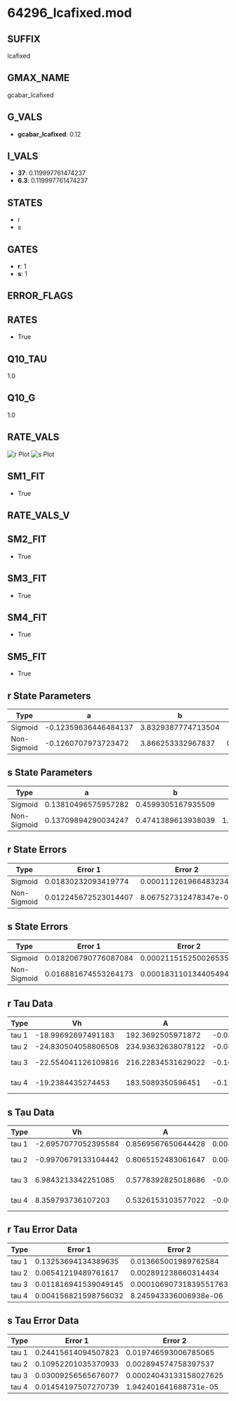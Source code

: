 # 64296_lcafixed.mod

## SUFFIX

lcafixed

## GMAX_NAME

gcabar_lcafixed

## G_VALS

- **gcabar_lcafixed**: 0.12

## I_VALS

- **37**: 0.119997761474237
- **6.3**: 0.119997761474237

## STATES

- r
- s

## GATES

- **r**: 1
- **s**: 1

## ERROR_FLAGS


## RATES

- True

## Q10_TAU

1.0

## Q10_G

1.0

## RATE_VALS

![r Plot](/Users/pbozelos/Dropbox/icg-Chai-Panos/supermodels/output_markdown_files/Ca/64296_lcafixed.mod/images/r.png)
![s Plot](/Users/pbozelos/Dropbox/icg-Chai-Panos/supermodels/output_markdown_files/Ca/64296_lcafixed.mod/images/s.png)

## SM1_FIT

- True

## RATE_VALS_V

## SM2_FIT

- True

## SM3_FIT

- True

## SM4_FIT

- True

## SM5_FIT

- True

## r State Parameters

| Type | a | b | c | d |
| --- | --- | --- | --- | --- |
| Sigmoid | -0.12359636446484137 | 3.8329387774713504 |
| Non-Sigmoid | -0.1260707973723472 | 3.866253332967837 | 0.9919995474670439 | -0.0030715526112398213 |

## s State Parameters

| Type | a | b | c | d |
| --- | --- | --- | --- | --- |
| Sigmoid | 0.13810496575957282 | 0.4599305167935509 |
| Non-Sigmoid | 0.13709894290034247 | 0.4741389613938039 | 1.006644710142957 | 0.0002318632156356197 |

## r State Errors

| Type | Error 1 | Error 2 | Error 3 |
| --- | --- | --- | --- |
| Sigmoid | 0.01830232093419774 | 0.0001112619664832344 | 0.012084388593736626 |
| Non-Sigmoid | 0.012245672523014407 | 8.067527312478347e-05 | 0.00808539342588224 |

## s State Errors

| Type | Error 1 | Error 2 | Error 3 |
| --- | --- | --- | --- |
| Sigmoid | 0.018206790776087084 | 0.00021151525002653513 | 0.015315323800162872 |
| Non-Sigmoid | 0.016881674553264173 | 0.00018311013440549468 | 0.014200652671408171 |

## r Tau Data

| Type | Vh | A | b1 | b2 | c1 | c2 | d1 | d2 | e1 | e2 |
| --- | --- | --- | --- | --- | --- | --- | --- | --- | --- | --- |
| tau 1 | -18.99692697491183 | 192.3692505971872 | -0.08972181123454583 | -0.004335014960029599 |
| tau 2 | -24.830504058806508 | 234.93632638078122 | -0.08828151191513542 | 0.0005607147649693612 | -0.016659537936978417 | -0.0001449112214356846 |
| tau 3 | -22.554041126109816 | 216.22834531629022 | -0.10853310121809746 | 0.0014319750745433717 | -5.91443689368096e-06 | -0.017778655838080176 | -0.0002853431448069492 | -1.5519633192620777e-06 |
| tau 4 | -19.2384435274453 | 183.5089350596451 | -0.1126529550718288 | 0.0019660830978299776 | -1.4731120727564544e-05 | 4.0237538988042305e-08 | -0.006168307274515196 | -3.259950230457756e-05 | 3.5324709968092447e-07 | 2.7993050240100906e-09 |

## s Tau Data

| Type | Vh | A | b1 | b2 | c1 | c2 | d1 | d2 | e1 | e2 |
| --- | --- | --- | --- | --- | --- | --- | --- | --- | --- | --- |
| tau 1 | -2.6957077052395584 | 0.8569567650644428 | 0.004315853201387693 | 0.04300102910842731 |
| tau 2 | -0.9970679133104442 | 0.8065152483061647 | 0.008193362333162289 | 5.7465274029284384e-05 | 0.06506411746700401 | -0.000502067644165303 |
| tau 3 | 6.9843213342251085 | 0.5778392825018686 | -0.0026037653019147203 | -3.927060464159071e-05 | -1.8684425866772765e-07 | 0.08341974391690571 | -0.0017480277171249877 | 1.0239030947695444e-05 |
| tau 4 | 8.359793736107203 | 0.5326153103577022 | -0.0054750111309404105 | -6.406257934732124e-05 | -1.3373747464990125e-07 | 9.294207063076963e-10 | 0.08005528762558999 | -0.002400633374509186 | 2.9599034300426437e-05 | -1.4307170248896968e-07 |

## r Tau Error Data

| Type | Error 1 | Error 2 | Error 3 |
| --- | --- | --- | --- |
| tau 1 | 0.13253694134389635 | 0.013665001989762584 | 0.06551036590937756 |
| tau 2 | 0.06541219489761617 | 0.002891238660314434 | 0.032331942922686874 |
| tau 3 | 0.011816941539049145 | 0.00010690731839551763 | 0.00584087844719591 |
| tau 4 | 0.004156821598756032 | 8.245943336006938e-06 | 0.0020546339850104917 |

## s Tau Error Data

| Type | Error 1 | Error 2 | Error 3 |
| --- | --- | --- | --- |
| tau 1 | 0.24415614094507823 | 0.019746593006785065 | 0.07971612846151171 |
| tau 2 | 0.10952201035370933 | 0.002894574758397537 | 0.0357585543944325 |
| tau 3 | 0.03009256565676077 | 0.00024043133158027625 | 0.009825117731404633 |
| tau 4 | 0.01454197507270739 | 1.942401641688731e-05 | 0.004747904142377508 |


